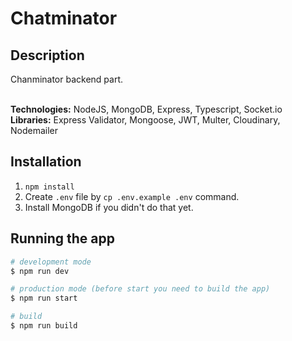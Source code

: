 # Chatminator

## Description

Chanminator backend part. </br>
</br>

**Technologies:** NodeJS, MongoDB, Express, Typescript, Socket.io </br>
**Libraries:** Express Validator, Mongoose, JWT, Multer, Cloudinary, Nodemailer </br>

## Installation

1. `npm install`
2. Create `.env` file by `cp .env.example .env` command.
3. Install MongoDB if you didn't do that yet.

## Running the app

```bash
# development mode
$ npm run dev

# production mode (before start you need to build the app)
$ npm run start

# build
$ npm run build
```
